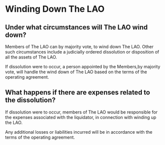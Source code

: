 # Winding Down The LAO

## Under what circumstances will The LAO wind down?

Members of The LAO can by majority vote, to wind down The LAO. Other such circumstances include a judicially ordered dissolution or disposition of all the assets of The LAO.

If dissolution were to occur, a person appointed by the Members,by majority vote, will handle the wind down of The LAO based on the terms of the operating agreement.

## What happens if there are expenses related to the dissolution?

If dissolution were to occur, members of The LAO would be responsible for the expenses associated with the liquidator, in connection with winding up the LAO.

Any additional losses or liabilities incurred will be in accordance with the terms of the operating agreement.
